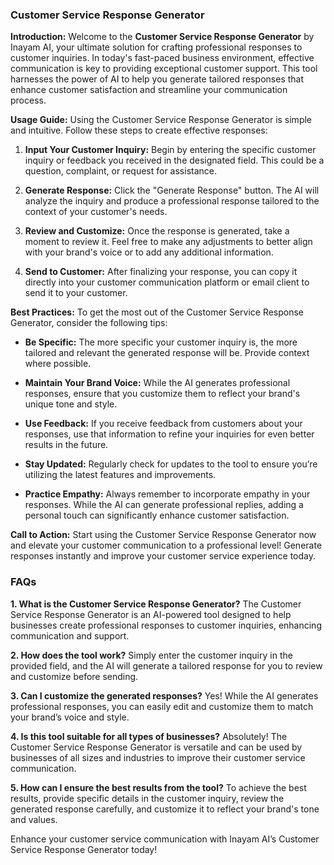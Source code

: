 ### Customer Service Response Generator

**Introduction:**
Welcome to the **Customer Service Response Generator** by Inayam AI, your ultimate solution for crafting professional responses to customer inquiries. In today's fast-paced business environment, effective communication is key to providing exceptional customer support. This tool harnesses the power of AI to help you generate tailored responses that enhance customer satisfaction and streamline your communication process.

**Usage Guide:**
Using the Customer Service Response Generator is simple and intuitive. Follow these steps to create effective responses:

1. **Input Your Customer Inquiry:** Begin by entering the specific customer inquiry or feedback you received in the designated field. This could be a question, complaint, or request for assistance.
   
2. **Generate Response:** Click the "Generate Response" button. The AI will analyze the inquiry and produce a professional response tailored to the context of your customer's needs.

3. **Review and Customize:** Once the response is generated, take a moment to review it. Feel free to make any adjustments to better align with your brand's voice or to add any additional information.

4. **Send to Customer:** After finalizing your response, you can copy it directly into your customer communication platform or email client to send it to your customer.

**Best Practices:**
To get the most out of the Customer Service Response Generator, consider the following tips:

- **Be Specific:** The more specific your customer inquiry is, the more tailored and relevant the generated response will be. Provide context where possible.
  
- **Maintain Your Brand Voice:** While the AI generates professional responses, ensure that you customize them to reflect your brand's unique tone and style.

- **Use Feedback:** If you receive feedback from customers about your responses, use that information to refine your inquiries for even better results in the future.

- **Stay Updated:** Regularly check for updates to the tool to ensure you’re utilizing the latest features and improvements.

- **Practice Empathy:** Always remember to incorporate empathy in your responses. While the AI can generate professional replies, adding a personal touch can significantly enhance customer satisfaction.

**Call to Action:**
Start using the Customer Service Response Generator now and elevate your customer communication to a professional level! Generate responses instantly and improve your customer service experience today.

### FAQs

**1. What is the Customer Service Response Generator?**
The Customer Service Response Generator is an AI-powered tool designed to help businesses create professional responses to customer inquiries, enhancing communication and support.

**2. How does the tool work?**
Simply enter the customer inquiry in the provided field, and the AI will generate a tailored response for you to review and customize before sending.

**3. Can I customize the generated responses?**
Yes! While the AI generates professional responses, you can easily edit and customize them to match your brand’s voice and style.

**4. Is this tool suitable for all types of businesses?**
Absolutely! The Customer Service Response Generator is versatile and can be used by businesses of all sizes and industries to improve their customer service communication.

**5. How can I ensure the best results from the tool?**
To achieve the best results, provide specific details in the customer inquiry, review the generated response carefully, and customize it to reflect your brand's tone and values.

Enhance your customer service communication with Inayam AI’s Customer Service Response Generator today!